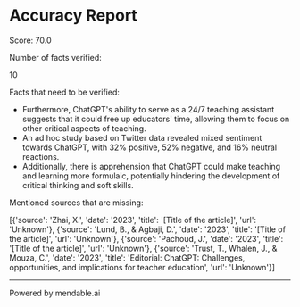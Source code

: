 
# Accuracy Report

Score: 70.0

Number of facts verified:

10

Facts that need to be verified:

* Furthermore, ChatGPT's ability to serve as a 24/7 teaching assistant suggests that it could free up educators' time, allowing them to focus on other critical aspects of teaching.
* An ad hoc study based on Twitter data revealed mixed sentiment towards ChatGPT, with 32% positive, 52% negative, and 16% neutral reactions.
* Additionally, there is apprehension that ChatGPT could make teaching and learning more formulaic, potentially hindering the development of critical thinking and soft skills.

Mentioned sources that are missing:

[{'source': 'Zhai, X.', 'date': '2023', 'title': '[Title of the article]', 'url': 'Unknown'}, {'source': 'Lund, B., & Agbaji, D.', 'date': '2023', 'title': '[Title of the article]', 'url': 'Unknown'}, {'source': 'Pachoud, J.', 'date': '2023', 'title': '[Title of the article]', 'url': 'Unknown'}, {'source': 'Trust, T., Whalen, J., & Mouza, C.', 'date': '2023', 'title': 'Editorial: ChatGPT: Challenges, opportunities, and implications for teacher education', 'url': 'Unknown'}]

---

Powered by mendable.ai
